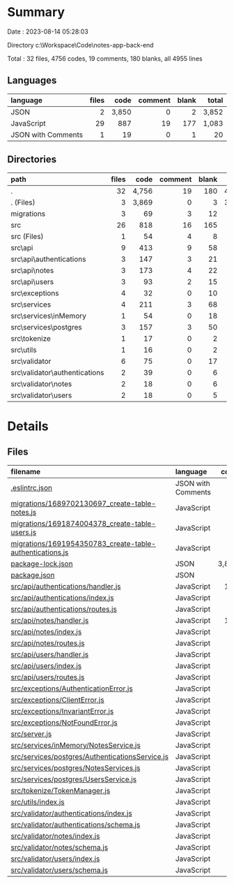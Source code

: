 # Summary

Date : 2023-08-14 05:28:03

Directory c:\\Workspace\\Code\\notes-app-back-end

Total : 32 files,  4756 codes, 19 comments, 180 blanks, all 4955 lines

## Languages
| language | files | code | comment | blank | total |
| :--- | ---: | ---: | ---: | ---: | ---: |
| JSON | 2 | 3,850 | 0 | 2 | 3,852 |
| JavaScript | 29 | 887 | 19 | 177 | 1,083 |
| JSON with Comments | 1 | 19 | 0 | 1 | 20 |

## Directories
| path | files | code | comment | blank | total |
| :--- | ---: | ---: | ---: | ---: | ---: |
| . | 32 | 4,756 | 19 | 180 | 4,955 |
| . (Files) | 3 | 3,869 | 0 | 3 | 3,872 |
| migrations | 3 | 69 | 3 | 12 | 84 |
| src | 26 | 818 | 16 | 165 | 999 |
| src (Files) | 1 | 54 | 4 | 8 | 66 |
| src\\api | 9 | 413 | 9 | 58 | 480 |
| src\\api\\authentications | 3 | 147 | 3 | 21 | 171 |
| src\\api\\notes | 3 | 173 | 4 | 22 | 199 |
| src\\api\\users | 3 | 93 | 2 | 15 | 110 |
| src\\exceptions | 4 | 32 | 0 | 10 | 42 |
| src\\services | 4 | 211 | 3 | 68 | 282 |
| src\\services\\inMemory | 1 | 54 | 0 | 18 | 72 |
| src\\services\\postgres | 3 | 157 | 3 | 50 | 210 |
| src\\tokenize | 1 | 17 | 0 | 2 | 19 |
| src\\utils | 1 | 16 | 0 | 2 | 18 |
| src\\validator | 6 | 75 | 0 | 17 | 92 |
| src\\validator\\authentications | 2 | 39 | 0 | 6 | 45 |
| src\\validator\\notes | 2 | 18 | 0 | 6 | 24 |
| src\\validator\\users | 2 | 18 | 0 | 5 | 23 |

# Details
## Files
| filename | language | code | comment | blank | total |
| :--- | :--- | ---: | ---: | ---: | ---: |
| [.eslintrc.json](/.eslintrc.json) | JSON with Comments | 19 | 0 | 1 | 20 |
| [migrations/1689702130697_create-table-notes.js](/migrations/1689702130697_create-table-notes.js) | JavaScript | 32 | 1 | 4 | 37 |
| [migrations/1691874004378_create-table-users.js](/migrations/1691874004378_create-table-users.js) | JavaScript | 25 | 1 | 4 | 30 |
| [migrations/1691954350783_create-table-authentications.js](/migrations/1691954350783_create-table-authentications.js) | JavaScript | 12 | 1 | 4 | 17 |
| [package-lock.json](/package-lock.json) | JSON | 3,819 | 0 | 1 | 3,820 |
| [package.json](/package.json) | JSON | 31 | 0 | 1 | 32 |
| [src/api/authentications/handler.js](/src/api/authentications/handler.js) | JavaScript | 109 | 3 | 18 | 130 |
| [src/api/authentications/index.js](/src/api/authentications/index.js) | JavaScript | 20 | 0 | 2 | 22 |
| [src/api/authentications/routes.js](/src/api/authentications/routes.js) | JavaScript | 18 | 0 | 1 | 19 |
| [src/api/notes/handler.js](/src/api/notes/handler.js) | JavaScript | 135 | 4 | 18 | 157 |
| [src/api/notes/index.js](/src/api/notes/index.js) | JavaScript | 10 | 0 | 2 | 12 |
| [src/api/notes/routes.js](/src/api/notes/routes.js) | JavaScript | 28 | 0 | 2 | 30 |
| [src/api/users/handler.js](/src/api/users/handler.js) | JavaScript | 70 | 2 | 12 | 84 |
| [src/api/users/index.js](/src/api/users/index.js) | JavaScript | 10 | 0 | 1 | 11 |
| [src/api/users/routes.js](/src/api/users/routes.js) | JavaScript | 13 | 0 | 2 | 15 |
| [src/exceptions/AuthenticationError.js](/src/exceptions/AuthenticationError.js) | JavaScript | 8 | 0 | 2 | 10 |
| [src/exceptions/ClientError.js](/src/exceptions/ClientError.js) | JavaScript | 8 | 0 | 2 | 10 |
| [src/exceptions/InvariantError.js](/src/exceptions/InvariantError.js) | JavaScript | 8 | 0 | 3 | 11 |
| [src/exceptions/NotFoundError.js](/src/exceptions/NotFoundError.js) | JavaScript | 8 | 0 | 3 | 11 |
| [src/server.js](/src/server.js) | JavaScript | 54 | 4 | 8 | 66 |
| [src/services/inMemory/NotesService.js](/src/services/inMemory/NotesService.js) | JavaScript | 54 | 0 | 18 | 72 |
| [src/services/postgres/AuthenticationsService.js](/src/services/postgres/AuthenticationsService.js) | JavaScript | 33 | 0 | 9 | 42 |
| [src/services/postgres/NotesServices.js](/src/services/postgres/NotesServices.js) | JavaScript | 61 | 3 | 19 | 83 |
| [src/services/postgres/UsersService.js](/src/services/postgres/UsersService.js) | JavaScript | 63 | 0 | 22 | 85 |
| [src/tokenize/TokenManager.js](/src/tokenize/TokenManager.js) | JavaScript | 17 | 0 | 2 | 19 |
| [src/utils/index.js](/src/utils/index.js) | JavaScript | 16 | 0 | 2 | 18 |
| [src/validator/authentications/index.js](/src/validator/authentications/index.js) | JavaScript | 23 | 0 | 2 | 25 |
| [src/validator/authentications/schema.js](/src/validator/authentications/schema.js) | JavaScript | 16 | 0 | 4 | 20 |
| [src/validator/notes/index.js](/src/validator/notes/index.js) | JavaScript | 11 | 0 | 3 | 14 |
| [src/validator/notes/schema.js](/src/validator/notes/schema.js) | JavaScript | 7 | 0 | 3 | 10 |
| [src/validator/users/index.js](/src/validator/users/index.js) | JavaScript | 11 | 0 | 3 | 14 |
| [src/validator/users/schema.js](/src/validator/users/schema.js) | JavaScript | 7 | 0 | 2 | 9 |
